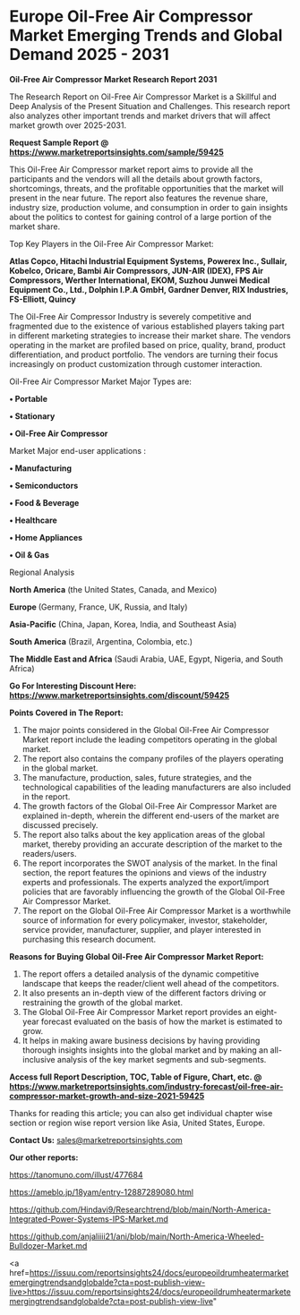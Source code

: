 # Europe Oil-Free Air Compressor Market Emerging Trends and Global Demand 2025 - 2031

<strong>Oil-Free Air Compressor Market Research Report 2031</strong>

The Research Report on Oil-Free Air Compressor Market is a Skillful and Deep Analysis of the Present Situation and Challenges. This research report also analyzes other important trends and market drivers that will affect market growth over 2025-2031.

<strong>Request Sample Report @ <a href=https://www.marketreportsinsights.com/sample/59425>https://www.marketreportsinsights.com/sample/59425</a></strong>

This Oil-Free Air Compressor market report aims to provide all the participants and the vendors will all the details about growth factors, shortcomings, threats, and the profitable opportunities that the market will present in the near future. The report also features the revenue share, industry size, production volume, and consumption in order to gain insights about the politics to contest for gaining control of a large portion of the market share.

Top Key Players in the Oil-Free Air Compressor Market:

<strong>Atlas Copco, Hitachi Industrial Equipment Systems, Powerex Inc., Sullair, Kobelco, Oricare, Bambi Air Compressors, JUN-AIR (IDEX), FPS Air Compressors, Werther International, EKOM, Suzhou Junwei Medical Equipment Co., Ltd., Dolphin I.P.A GmbH, Gardner Denver, RIX Industries, FS-Elliott, Quincy</strong>

The Oil-Free Air Compressor Industry is severely competitive and fragmented due to the existence of various established players taking part in different marketing strategies to increase their market share. The vendors operating in the market are profiled based on price, quality, brand, product differentiation, and product portfolio. The vendors are turning their focus increasingly on product customization through customer interaction.

Oil-Free Air Compressor Market Major Types are:

<strong>• Portable

• Stationary

• Oil-Free Air Compressor</strong>

Market Major end-user applications :

<strong>• Manufacturing

• Semiconductors

• Food & Beverage

• Healthcare

• Home Appliances

• Oil & Gas</strong>

Regional Analysis

</u><strong><b>North America</b></strong> (the United States, Canada, and Mexico)

<strong><b>Europe </b></strong>(Germany, France, UK, Russia, and Italy)

<strong><b>Asia-Pacific</b></strong> (China, Japan, Korea, India, and Southeast Asia)

<strong><b>South America</b></strong> (Brazil, Argentina, Colombia, etc.)

<strong><b>The Middle East and Africa</b></strong> (Saudi Arabia, UAE, Egypt, Nigeria, and South Africa)

<strong>Go For Interesting Discount Here: <a href=https://www.marketreportsinsights.com/discount/59425>https://www.marketreportsinsights.com/discount/59425</a></strong>

<strong>Points Covered in The Report:</strong>
<ol>
  <li>The major points considered in the Global Oil-Free Air Compressor Market report include the leading competitors operating in the global market.</li>
  <li>The report also contains the company profiles of the players operating in the global market.</li>
  <li>The manufacture, production, sales, future strategies, and the technological capabilities of the leading manufacturers are also included in the report.</li>
  <li>The growth factors of the Global Oil-Free Air Compressor Market are explained in-depth, wherein the different end-users of the market are discussed precisely.</li>
  <li>The report also talks about the key application areas of the global market, thereby providing an accurate description of the market to the readers/users.</li>
  <li>The report incorporates the SWOT analysis of the market. In the final section, the report features the opinions and views of the industry experts and professionals. The experts analyzed the export/import policies that are favorably influencing the growth of the Global Oil-Free Air Compressor Market.</li>
  <li>The report on the Global Oil-Free Air Compressor Market is a worthwhile source of information for every policymaker, investor, stakeholder, service provider, manufacturer, supplier, and player interested in purchasing this research document.</li>
</ol>
<strong>Reasons for Buying Global Oil-Free Air Compressor Market Report:</strong>

<ol>
  <li>The report offers a detailed analysis of the dynamic competitive landscape that keeps the reader/client well ahead of the competitors.</li>
  <li>It also presents an in-depth view of the different factors driving or restraining the growth of the global market.</li>
  <li>The Global Oil-Free Air Compressor Market report provides an eight-year forecast evaluated on the basis of how the market is estimated to grow.</li>
  <li>It helps in making aware business decisions by having providing thorough insights insights into the global market and by making an all-inclusive analysis of the key market segments and sub-segments.</li>
</ol>
<strong>Access full Report Description, TOC, Table of Figure, Chart, etc. @ <a href=https://www.marketreportsinsights.com/industry-forecast/oil-free-air-compressor-market-growth-and-size-2021-59425>https://www.marketreportsinsights.com/industry-forecast/oil-free-air-compressor-market-growth-and-size-2021-59425</a></strong>


Thanks for reading this article; you can also get individual chapter wise section or region wise report version like Asia, United States, Europe.

<strong>Contact Us:</strong>
sales@marketreportsinsights.com

<strong>Our other reports:</strong>

<a href=https://tanomuno.com/illust/477684>https://tanomuno.com/illust/477684</a>

<a href=https://ameblo.jp/18yam/entry-12887289080.html>https://ameblo.jp/18yam/entry-12887289080.html</a>

<a href=https://github.com/Hindavi9/Researchtrend/blob/main/North-America-Integrated-Power-Systems-IPS-Market.md>https://github.com/Hindavi9/Researchtrend/blob/main/North-America-Integrated-Power-Systems-IPS-Market.md</a>

<a href=https://github.com/anjaliiii21/ani/blob/main/North-America-Wheeled-Bulldozer-Market.md>https://github.com/anjaliiii21/ani/blob/main/North-America-Wheeled-Bulldozer-Market.md</a>

<a href=https://issuu.com/reportsinsights24/docs/europeoildrumheatermarketemergingtrendsandglobalde?cta=post-publish-view-live>https://issuu.com/reportsinsights24/docs/europeoildrumheatermarketemergingtrendsandglobalde?cta=post-publish-view-live</a>"
